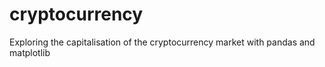 # cryptocurrency
Exploring the capitalisation of the cryptocurrency market with pandas and matplotlib
